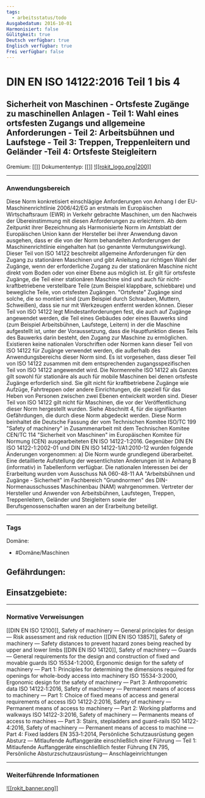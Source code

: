 ```yaml
---
tags:
  - arbeitsstatus/todo
Ausgabedatum: 2016-10-01
Harmonisiert: false
Gülitgkeit: true
Deutsch verfügbar: true
Englisch verfügbar: true
Frei verfügbar: false
---
```


# DIN EN ISO 14122:2016 Teil 1 bis 4
## Sicherheit von Maschinen - Ortsfeste Zugänge zu maschinellen Anlagen - Teil 1: Wahl eines ortsfesten Zugangs und allgemeine Anforderungen - Teil 2: Arbeitsbühnen und Laufstege - Teil 3: Treppen, Treppenleitern und Geländer -Teil 4: Ortsfeste Steigleitern

Gremium: [[]]
Dokumententyp: [[]]
[![[rokit_logo.png|200]]](https://public-robots.de/)

***
### Anwendungsbereich

Diese Norm konkretisiert einschlägige Anforderungen von Anhang I der EU-Maschinenrichtlinie 2006/42/EG an erstmals im Europäischen Wirtschaftsraum (EWR) in Verkehr gebrachte Maschinen, um den Nachweis der Übereinstimmung mit diesen Anforderungen zu erleichtern. Ab dem Zeitpunkt ihrer Bezeichnung als Harmonisierte Norm im Amtsblatt der Europäischen Union kann der Hersteller bei ihrer Anwendung davon ausgehen, dass er die von der Norm behandelten Anforderungen der Maschinenrichtlinie eingehalten hat (so genannte Vermutungswirkung). Dieser Teil von ISO 14122 beschreibt allgemeine Anforderungen für den Zugang zu stationären Maschinen und gibt Anleitung zur richtigen Wahl der Zugänge, wenn der erforderliche Zugang zu der stationären Maschine nicht direkt vom Boden oder von einer Ebene aus möglich ist. Er gilt für ortsfeste Zugänge, die Teil einer stationären Maschine sind und auch für nicht-kraftbetriebene verstellbare Teile (zum Beispiel klappbare, schiebbare) und bewegliche Teile, von ortsfesten Zugängen. "Ortsfeste" Zugänge sind solche, die so montiert sind (zum Beispiel durch Schrauben, Muttern, Schweißen), dass sie nur mit Werkzeugen entfernt werden können. Dieser Teil von ISO 14122 legt Mindestanforderungen fest, die auch auf Zugänge angewendet werden, die Teil eines Gebäudes oder eines Bauwerks sind (zum Beispiel Arbeitsbühnen, Laufstege, Leitern) in der die Maschine aufgestellt ist, unter der Voraussetzung, dass die Hauptfunktion dieses Teils des Bauwerks darin besteht, den Zugang zur Maschine zu ermöglichen. Existieren keine nationalen Vorschriften oder Normen kann dieser Teil von ISO 14122 für Zugänge verwendet werden, die außerhalb des Anwendungsbereichs dieser Norm sind. Es ist vorgesehen, dass dieser Teil von ISO 14122 zusammen mit dem entsprechenden zugangsspezifischen Teil von ISO 14122 angewendet wird. Die Normenreihe ISO 14122 als Ganzes gilt sowohl für stationäre als auch für mobile Maschinen bei denen ortsfeste Zugänge erforderlich sind. Sie gilt nicht für kraftbetriebene Zugänge wie Aufzüge, Fahrtreppen oder andere Einrichtungen, die speziell für das Heben von Personen zwischen zwei Ebenen entwickelt worden sind. Dieser Teil von ISO 14122 gilt nicht für Maschinen, die vor der Veröffentlichung dieser Norm hergestellt wurden. Siehe Abschnitt 4, für die signifikanten Gefährdungen, die durch diese Norm abgedeckt werden. Diese Norm beinhaltet die Deutsche Fassung der vom Technischen Komitee ISO/TC 199 "Safety of machinery" in Zusammenarbeit mit dem Technischen Komitee CEN/TC 114 "Sicherheit von Maschinen" im Europäischen Komitee für Normung (CEN) ausgearbeiteten EN ISO 14122-1:2016. Gegenüber DIN EN ISO 14122-1:2002-01 und DIN EN ISO 14122-1/A1:2010-12 wurden folgende Änderungen vorgenommen: a) Die Norm wurde grundlegend überarbeitet. Eine detaillierte Aufstellung der wesentlichsten Änderungen ist in Anhang B (informativ) in Tabellenform verfügbar. Die nationalen Interessen bei der Erarbeitung wurden vom Ausschuss NA 060-48-11 AA "Arbeitsbühnen und Zugänge - Sicherheit" im Fachbereich "Grundnormen" des DIN-Normenausschusses Maschinenbau (NAM) wahrgenommen. Vertreter der Hersteller und Anwender von Arbeitsbühnen, Laufstegen, Treppen, Treppenleitern, Geländer und Steigleitern sowie der Berufsgenossenschaften waren an der Erarbeitung beteiligt.
***
### Tags

Domäne:
- #Domäne/Maschinen 

Gefährdungen:
- 

Einsatzgebiete:
- 

***
### Normative Verweisungen

[[DIN EN ISO 12100]], Safety of machinery — General principles for design — Risk assessment and risk reduction
[[DIN EN ISO 13857]], Safety of machinery — Safety distances to prevent hazard zones being reached by upper and lower limbs
[[DIN EN ISO 14120]], Safety of machinery — Guards — General requirements for the design and construction of fixed and movable guards
ISO 15534-1:2000, Ergonomic design for the safety of machinery — Part 1: Principles for determining the dimensions required for openings for whole-body access into machinery
ISO 15534-3:2000, Ergonomic design for the safety of machinery — Part 3: Anthropometric data
ISO 14122‐1:2016, Safety of machinery — Permanent means of access to machinery — Part 1: Choice of fixed means of access and general requirements of access
ISO 14122‐2:2016, Safety of machinery — Permanent means of access to machinery — Part 2: Working platforms and walkways
ISO 14122-3:2016, Safety of machinery — Permanents means of access to machines — Part 3: Stairs, stepladders and guard-rails
ISO 14122-4:2016, Safety of machinery — Permanent means of access to machine — Part 4: Fixed ladders 
EN 353‐1:2014, Persönliche Schutzausrüstung gegen Absturz — Mitlaufende Auffanggeräte einschließlich einer Führung — Teil 1: Mitlaufende Auffanggeräte einschließlich fester Führung
EN 795, Persönliche Absturzschutzausrüstung— Anschlageinrichtungen
***
### Weiterführende Informationen



[![[rokit_banner.png]]](https://public-robots.de/)
